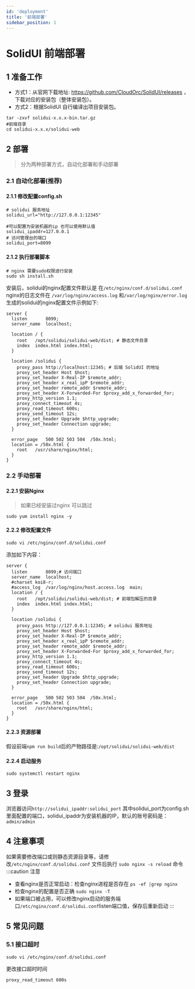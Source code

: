 ```yaml
---
id: 'deployment'
title: '前端部署'
sidebar_position: 1
---
```


# SolidUI 前端部署

## 1 准备工作

* 方式1：从官网下载地址: https://github.com/CloudOrc/SolidUI/releases ，下载对应的安装包（整体安装包）。
* 方式2：根据SolidUI 自行编译出项目安装包。

```
tar -zxvf solidui-x.x.x-bin.tar.gz
#前端目录
cd solidui-x.x.x/solidui-web
```



## 2 部署

> 分为两种部署方式，自动化部署和手动部署

### 2.1 自动化部署(推荐)

#### 2.1.1 修改配置config.sh
```shell script
# solidui 服务地址
solidui_url="http://127.0.0.1:12345"

#可以配置为安装机器的ip 也可以使用默认值
solidui_ipaddr=127.0.0.1
# 访问管理台的端口
solidui_port=8099
```

#### 2.1.2 执行部署脚本

```shell script
# nginx 需要sudo权限进行安装
sudo sh install.sh
```
安装后，solidui的nginx配置文件默认是 在`/etc/nginx/conf.d/solidui.conf`
nginx的日志文件在 `/var/log/nginx/access.log` 和`/var/log/nginx/error.log`
生成的solidui的nginx配置文件示例如下:
```nginx
server {
  listen       8099;
  server_name  localhost;

  location / {
    root   /opt/solidui/solidui-web/dist; # 静态文件目录 
    index  index.html index.html;
  }

  location /solidui {
    proxy_pass http://localhost:12345; # 后端 SolidUI 的地址
    proxy_set_header Host $host;
    proxy_set_header X-Real-IP $remote_addr;
    proxy_set_header x_real_ipP $remote_addr;
    proxy_set_header remote_addr $remote_addr;
    proxy_set_header X-Forwarded-For $proxy_add_x_forwarded_for;
    proxy_http_version 1.1;
    proxy_connect_timeout 4s;
    proxy_read_timeout 600s;
    proxy_send_timeout 12s;
    proxy_set_header Upgrade $http_upgrade;
    proxy_set_header Connection upgrade;
  }

  error_page   500 502 503 504  /50x.html;
  location = /50x.html {
    root   /usr/share/nginx/html;
  }
}
```

### 2.2 手动部署

#### 2.2.1 安装Nginx
> 如果已经安装过nginx 可以跳过

```shell script
sudo yum install nginx -y
```

#### 2.2.2 修改配置文件
```shell script
sudo vi /etc/nginx/conf.d/solidui.conf
```

添加如下内容：

```
server {
  listen       8099;# 访问端口
  server_name  localhost;
  #charset koi8-r;
  #access_log  /var/log/nginx/host.access.log  main;
  location / {
    root   /opt/solidui/solidui-web/dist; # 前端包解压的目录
    index  index.html index.html;
  }

  location /solidui {
    proxy_pass http://127.0.0.1:12345; # solidui 服务地址
    proxy_set_header Host $host;
    proxy_set_header X-Real-IP $remote_addr;
    proxy_set_header x_real_ipP $remote_addr;
    proxy_set_header remote_addr $remote_addr;
    proxy_set_header X-Forwarded-For $proxy_add_x_forwarded_for;
    proxy_http_version 1.1;
    proxy_connect_timeout 4s;
    proxy_read_timeout 600s;
    proxy_send_timeout 12s;
    proxy_set_header Upgrade $http_upgrade;
    proxy_set_header Connection upgrade;
  }
 
  error_page   500 502 503 504  /50x.html;
  location = /50x.html {
    root   /usr/share/nginx/html;
  }
}
```

#### 2.2.3 资源部署 

假设前端`npm run build`后的产物路径是:`/opt/solidui/solidui-web/dist`

#### 2.2.4  启动服务

```
sudo systemctl restart nginx
```

## 3 登录

浏览器访问`http://solidui_ipaddr:solidui_port` 其中solidui_port为config.sh里面配置的端口，solidui_ipaddr为安装机器的IP，默认的账号密码是：`admin/admin`

## 4 注意事项 

如果需要修改端口或则静态资源目录等，请修改`/etc/nginx/conf.d/solidui.conf` 文件后执行 `sudo nginx -s reload` 命令
:::caution 注意
- 查看nginx是否正常启动：检查nginx进程是否存在 `ps -ef |grep nginx` 
- 检查nginx的配置是否正确 `sudo nginx -T ` 
- 如果端口被占用，可以修改nginx启动的服务端口`/etc/nginx/conf.d/solidui.conf`listen端口值，保存后重新启动
:::

## 5 常见问题
### 5.1 接口超时

```
sudo vi /etc/nginx/conf.d/solidui.conf
```
更改接口超时时间

```
proxy_read_timeout 600s
```
